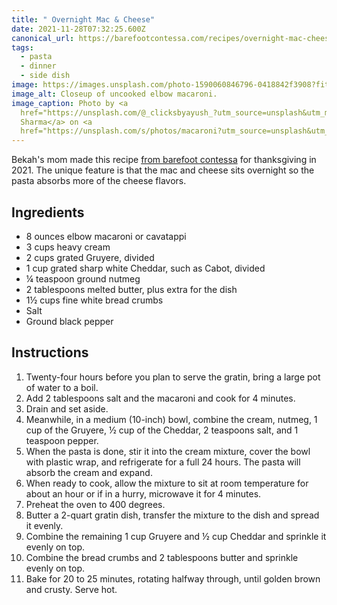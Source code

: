 ```yaml
---
title: " Overnight Mac & Cheese"
date: 2021-11-28T07:32:25.600Z
canonical_url: https://barefootcontessa.com/recipes/overnight-mac-cheese
tags:
  - pasta
  - dinner
  - side dish
image: https://images.unsplash.com/photo-1590060846796-0418842f3908?fit=crop&w=2048&h=1152
image_alt: Closeup of uncooked elbow macaroni.
image_caption: Photo by <a
  href="https://unsplash.com/@_clicksbyayush_?utm_source=unsplash&utm_medium=referral&utm_content=creditCopyText">Ayush
  Sharma</a> on <a
  href="https://unsplash.com/s/photos/macaroni?utm_source=unsplash&utm_medium=referral&utm_content=creditCopyText">Unsplash</a>
---
```

Bekah's mom made this recipe [from barefoot contessa](https://barefootcontessa.com/recipes/overnight-mac-cheese) for thanksgiving in 2021. The unique feature is that the mac and cheese sits overnight so the pasta absorbs more of the cheese flavors.

## Ingredients
- 8 ounces elbow macaroni or cavatappi
- 3 cups heavy cream
- 2 cups grated Gruyere, divided
- 1 cup grated sharp white Cheddar, such as Cabot, divided
- ¼ teaspoon ground nutmeg
- 2 tablespoons melted butter, plus extra for the dish
- 1½ cups fine white bread crumbs
- Salt
- Ground black pepper

## Instructions
1. Twenty-four hours before you plan to serve the gratin, bring a large pot of water to a boil.
1. Add 2 tablespoons salt and the macaroni and cook for 4 minutes.
1. Drain and set aside.
1. Meanwhile, in a medium (10-inch) bowl, combine the cream, nutmeg, 1 cup of the Gruyere, ½ cup of the Cheddar, 2 teaspoons salt, and 1 teaspoon pepper.
1. When the pasta is done, stir it into the cream mixture, cover the bowl with plastic wrap, and refrigerate for a full 24 hours.  The pasta will absorb the cream and expand.
1. When ready to cook, allow the mixture to sit at room temperature for about an hour or if in a hurry, microwave it for 4 minutes.
1. Preheat the oven to 400 degrees.
1. Butter a 2-quart gratin dish, transfer the mixture to the dish and spread it evenly.
1. Combine the remaining 1 cup Gruyere and ½ cup Cheddar and sprinkle it evenly on top.
1. Combine the bread crumbs and 2 tablespoons butter and sprinkle evenly on top.
1. Bake for 20 to 25 minutes, rotating halfway through, until golden brown and crusty.  Serve hot.